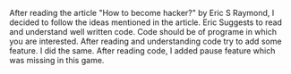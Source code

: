 After reading the article "How to become hacker?"
by Eric S Raymond, I decided to follow the ideas
mentioned in the article.
Eric Suggests to read and understand well written code.
Code should be of programe in which you are interested.
After reading and understanding code try to add some feature.
I did the same. After reading code, I added pause feature 
which was missing in this game.
